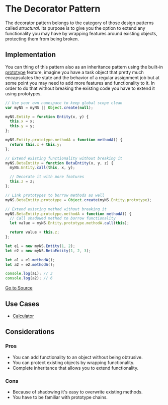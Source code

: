 # The Decorator Pattern

The decorator pattern belongs to the category of those design patterns called *structural*. Its purpose is to give you the option to extend any functionality you may have by wrapping features around existing objects, protecting them from being broken.

## Implementation

You can thing of this pattern also as an inheritance pattern using the built-in [prototype](../../creational/prototype) feature, imagine you have a task object that pretty much encapsulates the state and the behavior of a regular assignment job but at some point you may need to add more features and functionality to it. In order to do that without breaking the existing code you have to extend it using prototypes.

```javascript
// Use your own namespace to keep global scope clean
var myNS = myNS || Object.create(null);

myNS.Entity = function Entity(x, y) {
  this.x = x;
  this.y = y;
};

myNS.Entity.prototype.methodA = function methodA() {
  return this.x + this.y;
};

// Extend existing functionality without breaking it
myNS.BetaEntity = function BetaEntity(x, y, z) {
  myNS.Entity.call(this, x, y);

  // Decorate it with more features
  this.z = z;
};

// Link prototypes to borrow methods as well
myNS.BetaEntity.prototype = Object.create(myNS.Entity.prototype);

// Extend existing method without breaking it
myNS.BetaEntity.prototype.methodA = function methodA() {
  // Call shadowed method to borrow functionality
  let value = myNS.Entity.prototype.methodA.call(this);

  return value + this.z;
};

let e1 = new myNS.Entity(1, 2);
let e2 = new myNS.BetaEntity(1, 2, 3);

let a1 = e1.methodA();
let a2 = e2.methodA();

console.log(a1); // 3
console.log(a2); // 6
```

[Go to Source](index.js)

## Use Cases
* [Calculator](calculator.js)

## Considerations

### Pros
* You can add functionality to an object without being obtrusive.
* You can protect existing objects by wrapping functionality.
* Complete inheritance that allows you to extend functionality.

### Cons
* Because of shadowing it's easy to overwrite existing methods.
* You have to be familiar with prototype chains.